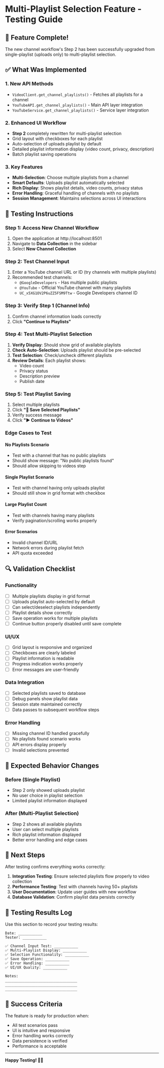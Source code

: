# Multi-Playlist Selection Feature - Testing Guide

## 🎉 Feature Complete! 

The new channel workflow's Step 2 has been successfully upgraded from single-playlist (uploads only) to multi-playlist selection.

## ✅ What Was Implemented

### 1. **New API Methods**
- `VideoClient.get_channel_playlists()` - Fetches all playlists for a channel
- `YouTubeAPI.get_channel_playlists()` - Main API layer integration  
- `YouTubeService.get_channel_playlists()` - Service layer integration

### 2. **Enhanced UI Workflow**
- **Step 2** completely rewritten for multi-playlist selection
- Grid layout with checkboxes for each playlist
- Auto-selection of uploads playlist by default
- Detailed playlist information display (video count, privacy, description)
- Batch playlist saving operations

### 3. **Key Features**
- **Multi-Selection**: Choose multiple playlists from a channel
- **Smart Defaults**: Uploads playlist automatically selected
- **Rich Display**: Shows playlist details, video counts, privacy status
- **Error Handling**: Graceful handling of channels with no playlists
- **Session Management**: Maintains selections across UI interactions

## 🧪 Testing Instructions

### **Step 1: Access New Channel Workflow**
1. Open the application at http://localhost:8501
2. Navigate to **Data Collection** in the sidebar
3. Select **New Channel Collection**

### **Step 2: Test Channel Input** 
1. Enter a YouTube channel URL or ID (try channels with multiple playlists)
2. Recommended test channels:
   - `@GoogleDevelopers` - Has multiple public playlists
   - `@YouTube` - Official YouTube channel with many playlists
   - `UC_x5XG1OV2P6uZZ5FSM9Ttw` - Google Developers channel ID

### **Step 3: Verify Step 1 (Channel Info)**
1. Confirm channel information loads correctly
2. Click **"Continue to Playlists"**

### **Step 4: Test Multi-Playlist Selection**
1. **Verify Display**: Should show grid of available playlists
2. **Check Auto-Selection**: Uploads playlist should be pre-selected
3. **Test Selection**: Check/uncheck different playlists
4. **Review Details**: Each playlist shows:
   - Video count
   - Privacy status
   - Description preview
   - Publish date

### **Step 5: Test Playlist Saving**
1. Select multiple playlists
2. Click **"💾 Save Selected Playlists"**
3. Verify success message
4. Click **"▶️ Continue to Videos"**

### **Edge Cases to Test**

#### **No Playlists Scenario**
- Test with a channel that has no public playlists
- Should show message: "No public playlists found"
- Should allow skipping to videos step

#### **Single Playlist Scenario**  
- Test with channel having only uploads playlist
- Should still show in grid format with checkbox

#### **Large Playlist Count**
- Test with channels having many playlists
- Verify pagination/scrolling works properly

#### **Error Scenarios**
- Invalid channel ID/URL
- Network errors during playlist fetch
- API quota exceeded

## 🔍 Validation Checklist

### **Functionality**
- [ ] Multiple playlists display in grid format
- [ ] Uploads playlist auto-selected by default
- [ ] Can select/deselect playlists independently  
- [ ] Playlist details show correctly
- [ ] Save operation works for multiple playlists
- [ ] Continue button properly disabled until save complete

### **UI/UX** 
- [ ] Grid layout is responsive and organized
- [ ] Checkboxes are clearly labeled
- [ ] Playlist information is readable
- [ ] Progress indication works properly
- [ ] Error messages are user-friendly

### **Data Integration**
- [ ] Selected playlists saved to database
- [ ] Debug panels show playlist data
- [ ] Session state maintained correctly
- [ ] Data passes to subsequent workflow steps

### **Error Handling**
- [ ] Missing channel ID handled gracefully
- [ ] No playlists found scenario works
- [ ] API errors display properly
- [ ] Invalid selections prevented

## 🎯 Expected Behavior Changes

### **Before (Single Playlist)**
- Step 2 only showed uploads playlist
- No user choice in playlist selection
- Limited playlist information displayed

### **After (Multi-Playlist Selection)**
- Step 2 shows all available playlists
- User can select multiple playlists
- Rich playlist information displayed
- Better error handling and edge cases

## 🚀 Next Steps

After testing confirms everything works correctly:

1. **Integration Testing**: Ensure selected playlists flow properly to video collection
2. **Performance Testing**: Test with channels having 50+ playlists
3. **User Documentation**: Update user guides with new workflow
4. **Database Validation**: Confirm playlist data persists correctly

## 📝 Testing Results Log

Use this section to record your testing results:

```
Date: ___________
Tester: ___________

✅ Channel Input Test: ___________
✅ Multi-Playlist Display: ___________  
✅ Selection Functionality: ___________
✅ Save Operation: ___________
✅ Error Handling: ___________
✅ UI/UX Quality: ___________

Notes:
_________________________________
_________________________________
_________________________________
```

## 🎉 Success Criteria

The feature is ready for production when:
- All test scenarios pass
- UI is intuitive and responsive  
- Error handling works correctly
- Data persistence is verified
- Performance is acceptable

---

**Happy Testing! 🧪✨**
